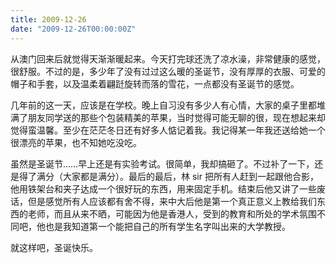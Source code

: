 ```yaml
---
title: 2009-12-26
date: "2009-12-26T00:00:00Z"
---
```


从澳门回来后就觉得天渐渐暖起来。今天打完球还洗了凉水澡，非常健康的感觉，很舒服。不过的是，多少年了没有过过这么暖的圣诞节，没有厚厚的衣服、可爱的帽子和手套，以及温柔着翩跹旋转而落的雪花，一点都没有圣诞节的感觉。

几年前的这一天，应该是在学校。晚上自习没有多少人有心情，大家的桌子里都堆满了朋友同学送的那些个包装精美的苹果，当时觉得可能无聊的很，现在想起来却觉得蛮温馨。至少在茫茫冬日还有好多人惦记着我。我记得某一年我还送给她一个很漂亮的苹果，也不知她吃没吃。

虽然是圣诞节……早上还是有实验考试。很简单，我却搞砸了。不过补了一下，还是得了满分（大家都是满分）。最后的最后，林 sir 把所有人赶到一起跟他合影，他用铁架台和夹子达成一个很好玩的东西，用来固定手机。结束后他又讲了一些废话，但是感觉所有人应该都有舍不得，来中大后他是第一个真正意义上教给我们东西的老师，而且从来不晒，可能因为他是香港人，受到的教育和所处的学术氛围不同吧，他也是我知道第一个能把自己的所有学生名字叫出来的大学教授。

就这样吧，圣诞快乐。
